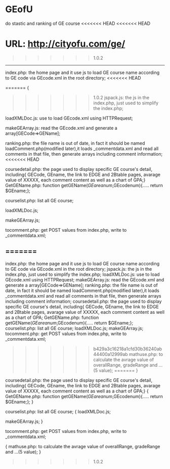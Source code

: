 GEofU
=====

do stastic and ranking of GE course 
<<<<<<< HEAD
<<<<<<< HEAD

URL: <a href='http://cityofu.com/ge'>http://cityofu.com/ge/</a>
=======


>>>>>>> 1.0.2

--------------------------------------------------



index.php: the home page and it use js to load GE course name according to GE code via GEcode.xml in the root directory;
<<<<<<< HEAD

=======
{
>>>>>>> 1.0.2
  jspack.js: the js in the index.php, just used to simplify the index.php;

  loadXMLDoc.js: use to load GEcode.xml using HTTPRequest;

  makeGEArray.js: read the GEcode.xml and generate a array[GECode=>GEName];

  ranking.php: the file name is out of date, in fact it should be named loadComment.php(modified later),it loads _commentdata.xml and read all comments in that file, then generate arrays including comment information;
<<<<<<< HEAD


coursedetail.php: the page used to display specific GE course's detail, including{ GECode, GEname, the link to EDGE and 2Btable pages, avarage value of XXXXX, each comment content as well as a chart of GPA;}
  GetGEName.php: function getGEName($GEareanum,$GEcodenum){.....    return $GEname;};


courselist.php: list all GE course;

  loadXMLDoc.js;

  makeGEArray.js;


tocomment.php: get POST values from index.php, write to _commentdata.xml;

=======
--------------------------------------------------
index.php: the home page and it use js to load GE course name according to GE code via GEcode.xml in the root directory;
  jspack.js: the js in the index.php, just used to simplify the index.php;
  loadXMLDoc.js: use to load GEcode.xml using HTTPRequest;
  makeGEArray.js: read the GEcode.xml and generate a array[GECode=>GEName];
  ranking.php: the file name is out of date, in fact it should be named loadComment.php(modified later),it loads _commentdata.xml and read all comments in that file, then generate arrays including comment information;
coursedetail.php: the page used to display specific GE course's detail, including{ GECode, GEname, the link to EDGE and 2Btable pages, avarage value of XXXXX, each comment content as well as a chart of GPA;
  GetGEName.php: function getGEName($GEareanum,$GEcodenum){.....    return $GEname;};
courselist.php: list all GE course;
  loadXMLDoc.js;
  makeGEArray.js;
tocomment.php: get POST values from index.php, write to _commentdata.xml;
>>>>>>> b429a3c16218a1cfd30b36240ab44400a12999ab
  mathuse.php: to calculate the avrage value of overallRange, gradeRange and ...(5 value);
=======
}

coursedetail.php: the page used to display specific GE course's detail, including{ GECode, GEname, the link to EDGE and 2Btable pages, avarage value of XXXXX, each comment content as well as a chart of GPA;}
{
  GetGEName.php: function getGEName($GEareanum,$GEcodenum){.....    return $GEname;};
}

courselist.php: list all GE course;
{
  loadXMLDoc.js;

  makeGEArray.js;
}

tocomment.php: get POST values from index.php, write to _commentdata.xml;

{
  mathuse.php: to calculate the avrage value of overallRange, gradeRange and ...(5 value);
}
>>>>>>> 1.0.2
